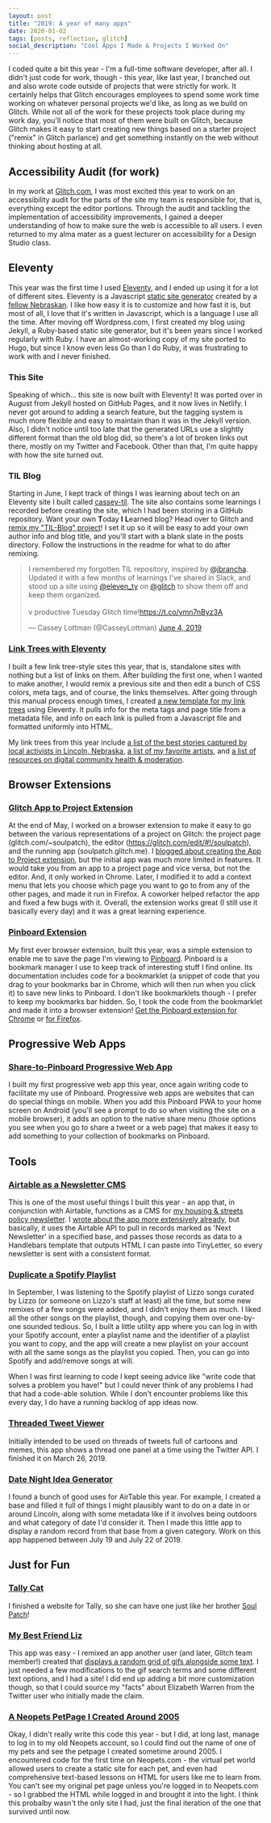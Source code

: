 ```yaml
---
layout: post
title: "2019: A year of many apps"
date: 2020-01-02
tags: [posts, reflection, glitch]
social_description: "Cool Apps I Made & Projects I Worked On"
---
```


I coded quite a bit this year - I'm a full-time software developer, after all. I didn't just code for work, though - this year, like last year, I branched out and also wrote code outside of projects that were strictly for work. It certainly helps that Glitch encourages employees to spend some work time working on whatever personal projects we'd like, as long as we build on Glitch. While not all of the work for these projects took place during my work day, you'll notice that most of them were built on Glitch, because Glitch makes it easy to start creating new things based on a starter project ("remix" in Glitch parlance) and get something instantly on the web without thinking about hosting at all.

## Accessibility Audit (for work)

In my work at [Glitch.com](https://glitch.com), I was most excited this year to work on an accessibility audit for the parts of the site my team is responsible for, that is, everything except the editor portions. Through the audit and tackling the implementation of accessibility improvements, I gained a deeper understanding of how to make sure the web is accessible to all users. I even returned to my alma mater as a guest lecturer on accessibility for a Design Studio class.

## Eleventy

This year was the first time I used [Eleventy](https://www.11ty.dev/docs/), and I ended up using it for a lot of different sites. Eleventy is a Javascript [static site generator](https://davidwalsh.name/introduction-static-site-generators) created by a [fellow Nebraskan](https://twitter.com/zachleat). I like how easy it is to customize and how fast it is, but most of all, I love that it's written in Javascript, which is a language I use all the time. After moving off Wordpress.com, I first created my blog using Jekyll, a Ruby-based static site generator, but it's been years since I worked regularly with Ruby. I have an almost-working copy of my site ported to Hugo, but since I know even less Go than I do Ruby, it was frustrating to work with and I never finished.

### This Site

Speaking of which... this site is now built with Eleventy! It was ported over in August from Jekyll hosted on GitHub Pages, and it now lives in Netlify. I never got around to adding a search feature, but the tagging system is much more flexible and easy to maintain than it was in the Jekyll version. Also, I didn't notice until too late that the generated URLs use a slightly different format than the old blog did, so there's a lot of broken links out there, mostly on my Twitter and Facebook. Other than that, I'm quite happy with how the site turned out.

### TIL Blog

Starting in June, I kept track of things I was learning about tech on an Eleventy site I built called [cassey-til](http://cassey-til.glitch.me/). The site also contains some learnings I recorded before creating the site, which I had been storing in a GitHub repository. Want your own **T**oday **I** **L**earned blog? Head over to Glitch and [remix my "TIL-Blog" project](https://glitch.com/~til-blog/)! I set it up so it will be easy to add your own author info and blog title, and you'll start with a blank slate in the posts directory. Follow the instructions in the readme for what to do after remixing.

<blockquote class="twitter-tweet"><p lang="en" dir="ltr">I remembered my forgotten TIL repository, inspired by <a href="https://twitter.com/jbrancha?ref_src=twsrc%5Etfw">@jbrancha</a>. Updated it with a few months of learnings I&#39;ve shared in Slack, and stood up a site using <a href="https://twitter.com/eleven_ty?ref_src=twsrc%5Etfw">@eleven_ty</a> on <a href="https://twitter.com/glitch?ref_src=twsrc%5Etfw">@glitch</a> to show them off and keep them organized. <br><br>v productive Tuesday Glitch time!<a href="https://t.co/ymn7nByz3A">https://t.co/ymn7nByz3A</a></p>&mdash; Cassey Lottman (@CasseyLottman) <a href="https://twitter.com/CasseyLottman/status/1135987812258463744?ref_src=twsrc%5Etfw">June 4, 2019</a></blockquote> <script async src="https://platform.twitter.com/widgets.js" charset="utf-8"></script>

### [Link Trees with Eleventy](https://glitch.com/~link-tree-11ty)

I built a few link tree-style sites this year, that is, standalone sites with nothing but a list of links on them. After building the first one, when I wanted to make another, I would remix a previous site and then edit a bunch of CSS colors, meta tags, and of course, the links themselves. After going through this manual process enough times, I created [a new template for my link trees](https://glitch.com/~link-tree-11ty) using Eleventy. It pulls info for the meta tags and page title from a metadata file, and info on each link is pulled from a Javascript file and formatted uniformly into HTML.

My link trees from this year include [a list of the best stories captured by local activists in Lincoln, Nebraska](https://lincoln-politics.glitch.me/), [a list of my favorite artists](https://art-i-like.glitch.me/), and [a list of resources on digital community health & moderation](https://casseys-community-health-resources.glitch.me/).

## Browser Extensions

### [Glitch App to Project Extension](https://glitch.com/~app-to-project-extension)

At the end of May, I worked on a browser extension to make it easy to go between the various representations of a project on Glitch: the project page (glitch.com/~soulpatch), the editor (https://glitch.com/edit/#!/soulpatch), and the running app (soulpatch.glitch.me). I [blogged about creating the App to Project extension](https://www.cassey.dev/posts/2019-05-30-glitch-app-to-project-ext/), but the initial app was much more limited in features. It would take you from an app to a project page and vice versa, but not the editor. And, it only worked in Chrome. Later, I modified it to add a context menu that lets you choose which page you want to go to from any of the other pages, and made it run in Firefox. A coworker helped refactor the app and fixed a few bugs with it. Overall, the extension works great (I still use it basically every day) and it was a great learning experience.

### [Pinboard Extension](https://pinboard-extension.glitch.me/)

My first ever browser extension, built this year, was a simple extension to enable me to save the page I'm viewing to [Pinboard](https://pinboard.in). Pinboard is a bookmark manager I use to keep track of interesting stuff I find online. Its documentation includes code for a bookmarklet (a snippet of code that you drag to your bookmarks bar in Chrome, which will then run when you click it) to save new links to Pinboard. I don't like bookmarklets though - I prefer to keep my bookmarks bar hidden. So, I took the code from the bookmarklet and made it into a browser extension! [Get the Pinboard extension for Chrome](https://chrome.google.com/webstore/detail/pinboard-it/mafapkanfcjklkaloepbphjpmfefobbj) or [for Firefox](https://addons.mozilla.org/en-US/firefox/addon/add-to-pinboard/).

## Progressive Web Apps

### [Share-to-Pinboard Progressive Web App](https://pinboard-pwa.glitch.me/)

I built my first progressive web app this year, once again writing code to facilitate my use of Pinboard. Progressive web apps are websites that can do special things on mobile. When you add this Pinboard PWA to your home screen on Android (you'll see a prompt to do so when visiting the site on a mobile browser), it adds an option to the native share menu (those options you see when you go to share a tweet or a web page) that makes it easy to add something to your collection of bookmarks on Pinboard.

## Tools

### [Airtable as a Newsletter CMS](https://airtable-newsletter-cms.glitch.me/)

This is one of the most useful things I built this year - an app that, in conjunction with Airtable, functions as a CMS for [my housing & streets policy newsletter](https://tinyletter.com/cassey). I [wrote about the app more extensively already](https://dev.to/casseylottman/building-a-mini-cms-with-node-handlebars-and-airtable-128p), but basically, it uses the Airtable API to pull in records marked as 'Next Newsletter' in a specified base, and passes those records as data to a Handlebars template that outputs HTML I can paste into TinyLetter, so every newsletter is sent with a consistent format.

### [Duplicate a Spotify Playlist](https://copy-spotify-playlist.glitch.me/)

In September, I was listening to the Spotify playlist of Lizzo songs curated by Lizzo (or someone on Lizzo's staff at least) all the time, but some new remixes of a few songs were added, and I didn't enjoy them as much. I liked all the other songs on the playlist, though, and copying them over one-by-one sounded tedious. So, I built a little utility app where you can log in with your Spotify account, enter a playlist name and the identifier of a playlist you want to copy, and the app will create a new playlist on your account with all the same songs as the playlist you copied. Then, you can go into Spotify and add/remove songs at will.

When I was first learning to code I kept seeing advice like "write code that solves a problem you have!" but I could never think of any problems I had that had a code-able solution. While I don't encounter problems like this every day, I do have a running backlog of app ideas now.

### [Threaded Tweet Viewer](https://tweet-thread-show.glitch.me/)

Initially intended to be used on threads of tweets full of cartoons and memes, this app shows a thread one panel at a time using the Twitter API. I finished it on March 26, 2019.

### [Date Night Idea Generator](https://lnk-dates.glitch.me/)

I found a bunch of good uses for AirTable this year. For example, I created a base and filled it full of things I might plausibly want to do on a date in or around Lincoln, along with some metadata like if it involves being outdoors and what category of date I'd consider it. Then I made this little app to display a random record from that base from a given category. Work on this app happened between July 19 and July 22 of 2019.

## Just for Fun

### [Tally Cat](https://tally-cat.glitch.me/)

I finished a website for Tally, so she can have one just like her brother [Soul Patch](https://soulpatch.glitch.me)!

### [My Best Friend Liz](https://best-friend-liz.glitch.me/)

This app was easy - I remixed an app another user (and later, Glitch team member!) created that [displays a random grid of gifs alongside some text](http://celebrate.glitch.me/). I just needed a few modifications to the gif search terms and some different text options, and I had a site! I did end up adding a bit more customization though, so that I could source my "facts" about Elizabeth Warren from the Twitter user who initially made the claim.

### [A Neopets PetPage I Created Around 2005](https://dearlisathegreat.glitch.me/)

Okay, I didn't really write this code this year - but I did, at long last, manage to log in to my old Neopets account, so I could find out the name of one of my pets and see the petpage I created sometime around 2005. I encountered code for the first time on Neopets.com - the virtual pet world allowed users to create a static site for each pet, and even had comprehensive text-based lessons on HTML for users like me to learn from. You can't see my original pet page unless you're logged in to Neopets.com - so I grabbed the HTML while logged in and brought it into the light. I think this probalby wasn't the only site I had, just the final iteration of the one that survived until now.
